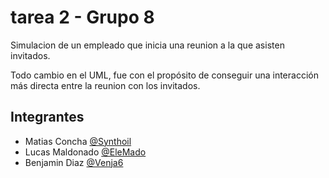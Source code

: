# tarea 2 - Grupo 8

Simulacion de un empleado que inicia una reunion a la que asisten invitados.

Todo cambio en el UML, fue con el propósito de conseguir una interacción más directa entre la reunion con los invitados.

## Integrantes

- Matias Concha [@Synthoil](https://github.com/Synthoil)
- Lucas Maldonado [@EleMado](https://github.com/EleMado)
- Benjamin Diaz [@Venja6](https://github.com/Venja6)